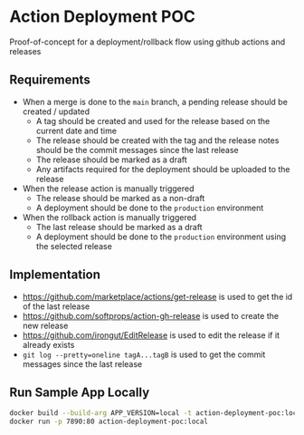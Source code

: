 # Action Deployment POC

Proof-of-concept for a deployment/rollback flow using github actions and releases

## Requirements

- When a merge is done to the `main` branch, a pending release should be created / updated
  - A tag should be created and used for the release based on the current date and time
  - The release should be created with the tag and the release notes should be the commit messages since the last release
  - The release should be marked as a draft
  - Any artifacts required for the deployment should be uploaded to the release
- When the release action is manually triggered
  - The release should be marked as a non-draft
  - A deployment should be done to the `production` environment
- When the rollback action is manually triggered
  - The last release should be marked as a draft
  - A deployment should be done to the `production` environment using the selected release

## Implementation

- https://github.com/marketplace/actions/get-release is used to get the id of the last release
- https://github.com/softprops/action-gh-release is used to create the new release
- https://github.com/irongut/EditRelease is used to edit the release if it already exists
- `git log --pretty=oneline tagA...tagB` is used to get the commit messages since the last release

## Run Sample App Locally

```sh
docker build --build-arg APP_VERSION=local -t action-deployment-poc:local .
docker run -p 7890:80 action-deployment-poc:local
```

